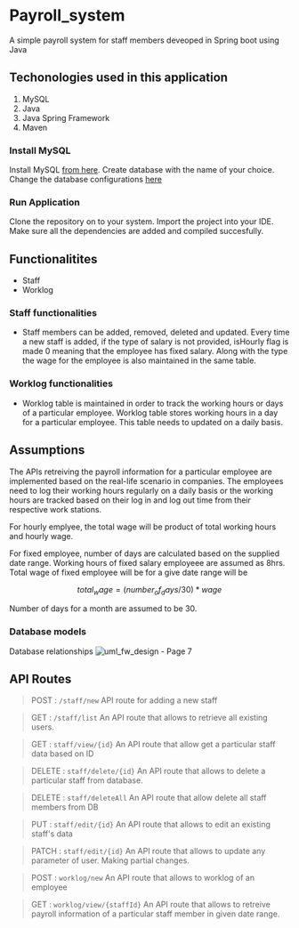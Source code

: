 # Payroll_system 
A simple payroll system for staff members deveoped in Spring boot using Java

## Techonologies used in this application
1. MySQL
2. Java
3. Java Spring Framework
4. Maven

### Install MySQL
Install MySQL [from here]( https://dev.mysql.com/downloads/mysql/). Create database with the name of your choice. Change the database configurations [here](/src/main/resources/application.properties)

### Run Application
Clone the repository on to your system. Import the project into your IDE. Make sure all the dependencies are added and compiled succesfully. 

## Functionalitites
* Staff
* Worklog

### Staff functionalities
* Staff members can be added, removed, deleted and updated. Every time a new staff is added, if the type of salary is not provided, isHourly flag is made 0 meaning that the employee has fixed salary. Along with the type the wage for the employee is also maintained in the same table. 

### Worklog functionalities
* Worklog table is maintained in order to track the working hours or days of a particular employee. Worklog table stores working hours in a day for a particular employee. This table needs to updated on a daily basis. 

## Assumptions

The APIs retreiving the payroll information for a particular employee are implemented based on the real-life scenario in companies. The employees need to log their working hours regularly on a daily basis or the working hours are tracked based on their log in and log out time from their respective work stations.

For hourly emplyee, the total wage will be product of total working hours and hourly wage.

For fixed employee, number of days are calculated based on the supplied date range. Working hours of fixed salary employeee are assumed as 8hrs. 
Total wage of fixed employee will be for a give date range will be
```math 
total_wage = (number_of_days/30) * wage 
```
Number of days for a month are assumed to be 30. 

### Database models
Database relationships
![uml_fw_design - Page 7](https://user-images.githubusercontent.com/10976047/89714401-a71d5900-d99e-11ea-9691-65495f4b3d1a.png)

## API Routes
> POST : ```/staff/new```
API route for adding a new staff

> GET : ```/staff/list```
An API route that allows to retrieve all existing users.

> GET : ```staff/view/{id}```
An API route that allow get a particular staff data based on ID

> DELETE : ```staff/delete/{id}```
An API route that allows to delete a particular staff from database.

> DELETE : ```staff/deleteAll```
An API route that allow delete all staff members from DB

> PUT : ```staff/edit/{id}```
An API route that allows to edit an existing staff's data

> PATCH : ```staff/edit/{id}```
An API route that allows to update any parameter of user. Making partial changes.

> POST : ```worklog/new```
An API route that allows to worklog of an employee

> GET : ```worklog/view/{staffId}```
An API route that allows to retreive payroll information of a particular staff member in given date range.


